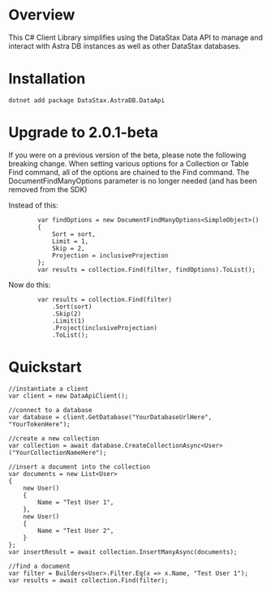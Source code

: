 # Overview

This C# Client Library simplifies using the DataStax Data API to manage and interact with Astra DB instances as well as other DataStax databases.

# Installation

```
dotnet add package DataStax.AstraDB.DataApi
```

# Upgrade to 2.0.1-beta

If you were on a previous version of the beta, please note the following breaking change. When setting various options for a Collection or Table Find command, all of the options are chained to the Find command. The DocumentFindManyOptions parameter is no longer needed (and has been removed from the SDK)

Instead of this:
```
        var findOptions = new DocumentFindManyOptions<SimpleObject>()
        {
            Sort = sort,
            Limit = 1,
            Skip = 2,
            Projection = inclusiveProjection
        };
        var results = collection.Find(filter, findOptions).ToList();
```

Now do this:
```
        var results = collection.Find(filter)
            .Sort(sort)
            .Skip(2)
            .Limit(1)
            .Project(inclusiveProjection)
            .ToList();
```


# Quickstart

```
//instantiate a client
var client = new DataApiClient();

//connect to a database
var database = client.GetDatabase("YourDatabaseUrlHere", "YourTokenHere");

//create a new collection
var collection = await database.CreateCollectionAsync<User>("YourCollectionNameHere");

//insert a document into the collection
var documents = new List<User>
{
    new User()
    {
        Name = "Test User 1",
    },
    new User()
    {
        Name = "Test User 2",
    }
};
var insertResult = await collection.InsertManyAsync(documents);

//find a document
var filter = Builders<User>.Filter.Eq(x => x.Name, "Test User 1");
var results = await collection.Find(filter);
```